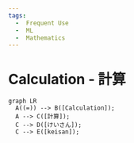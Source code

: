 ```yaml
---
tags:
  -  Frequent Use
  -  ML
  -  Mathematics
---
```

# Calculation - 計算
``` mermaid
graph LR
  A((=)) --> B([Calculation]);
  A --> C([計算]);
  C --> D([けいさん]);
  C --> E([keisan]);
```
